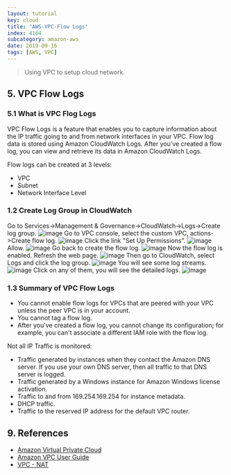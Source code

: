 ```yaml
---
layout: tutorial
key: cloud
title: "AWS-VPC-Flow Logs"
index: 4164
subcategory: amazon-aws
date: 2019-09-16
tags: [AWS, VPC]
---
```


> Using VPC to setup cloud network.

## 5. VPC Flow Logs
### 5.1 What is VPC Flog Logs
VPC Flow Logs is a feature that enables you to capture information about the IP traffic going to and from network interfaces in your VPC. Flow log data is stored using Amazon CloudWatch Logs. After you've created a flow log, you can view and retrieve its data in Amazon CloudWatch Logs.

Flow logs can be created at 3 levels:
* VPC
* Subnet
* Network Interface Level

### 1.2 Create Log Group in CloudWatch
Go to Services->Management & Governance->CloudWatch->Logs->Create log group.
![image](/assets/images/cloud/4109/7-7-vpc-flow-3.png)
Go to VPC console, select the custom VPC, actions->Create flow log.
![image](/assets/images/cloud/4109/7-7-vpc-flow-4.png)
Click the link "Set Up Permissions".
![image](/assets/images/cloud/4109/7-7-vpc-flow-5.png)
Allow.
![image](/assets/images/cloud/4109/7-7-vpc-flow-6.png)
Go back to create the flow log.
![image](/assets/images/cloud/4109/7-7-vpc-flow-7.png)
Now the flow log is enabled. Refresh the web page.
![image](/assets/images/cloud/4109/7-7-vpc-flow-8.png)
Then go to CloudWatch, select Logs and click the log group.
![image](/assets/images/cloud/4109/7-7-vpc-flow-9.png)
You will see some log streams.
![image](/assets/images/cloud/4109/7-7-vpc-flow-10.png)
Click on any of them, you will see the detailed logs.
![image](/assets/images/cloud/4109/7-7-vpc-flow-11.png)
### 1.3 Summary of VPC Flow Logs
* You cannot enable flow logs for VPCs that are peered with your VPC unless the peer VPC is in your account.
* You cannot tag a flow log.
* After you've created a flow log, you cannot change its configuration; for example, you can't associate a different IAM role with the flow log.

Not all IP Traffic is monitored:
* Traffic generated by instances when they contact the Amazon DNS server. If you use your own DNS server, then all traffic to that DNS server is logged.
* Traffic generated by a Windows instance for Amazon Windows license activation.
* Traffic to and from 169.254.169.254 for instance metadata.
* DHCP traffic.
* Traffic to the reserved IP address for the default VPC router.

## 9. References
* [Amazon Virtual Private Cloud](https://aws.amazon.com/vpc/)
* [Amazon VPC User Guide](https://docs.aws.amazon.com/vpc/latest/userguide/what-is-amazon-vpc.html)
* [VPC - NAT](https://docs.aws.amazon.com/vpc/latest/userguide/vpc-nat.html)
